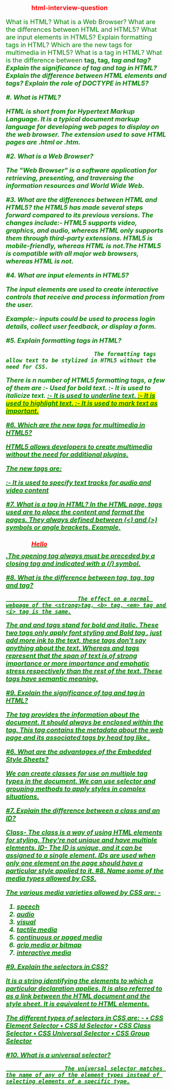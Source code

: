 # html-interview-question


What is HTML?
What is a Web Browser?
What are the differences between HTML and HTML5?
What are input elements in HTML5?
Explain formatting tags in HTML?
Which are the new tags for multimedia in HTML5?
What is a tag in HTML?
What is the difference between <strong>tag, <b> tag, <em> tag and <i> tag?
Explain the significance of  <head>tag and <body> tag in HTML?
Explain the difference between HTML elements and tags?
Explain the role of DOCTYPE in HTML5?



#. What is HTML?

HTML is short from for Hypertext Markup Language. 
It is a typical document markup language for developing web pages to display on the web browser.
The extension used to save HTML pages are .html or .htm.

#2. What is a Web Browser?

The "Web Browser" is a software application for retrieving, presenting, and traversing the information resources and World Wide Web.


#3. What are the differences between HTML and HTML5?
the HTML5 has made several steps forward compared to its previous versions. 
The changes include:-
HTML5 supports video, graphics, and audio, whereas HTML only supports them through third-party extensions.
HTML5 is mobile-friendly, whereas HTML is not.The HTML5 is compatible with all major web browsers, whereas HTML is not.


#4. What are input elements in HTML5?
           
 The input elements are used to create interactive controls that receive and process information from the user. 

Example:- inputs could be used to process login details, collect user feedback, or 
display a form.

#5. Explain formatting tags in HTML?

                               The formatting tags allow text to be stylized in HTML5 without the need for CSS. 
There is n number of HTML5 formatting tags, a few of them are
<b>:- Used for bold text.
<i>:- It is used to italicize text.
<u>:- It is used to underline text.
<mark>:- It is used to highlight text.
<strong>:- It is used to mark text as important.

#6. Which are the new tags for multimedia in HTML5?

HTML5 allows developers to create multimedia without the need for additional plugins.

The new tags are:
<audio>:-Used for embedding audio content
<video>:-Used to embedding video content.
<embed>:- It is used to embed content from an external source.
<source>:- It is used to embed multiple media resources.
<track>:- It is used to specify text tracks for audio and video content

#7. What is a tag in HTML?
 In the HTML page, tags used are to place the content and format the pages. They always defined between (<) and (>) symbols or angle brackets. Example,<h1>Hello</h1>.The opening tag always must be preceded by a closing tag and indicated with a (/) symbol.

#8. What is the difference between <strong>tag, <b> tag, <em> tag and <i> tag?

                          The effect on a normal webpage of the <strong>tag, <b> tag, <em> tag and <i> tag is the same.
The <b> and <i> and tags stand for bold and italic. These two tags only apply font 
styling and Bold tag <b>, just add more ink to the text, these tags don't say 
anything about the text.
Whereas <strong> and <em> tags represent that the span of text is of strong 
importance or more importance and emphatic stress respectively than the rest of 
the text. These tags have semantic meaning.

#9. Explain the significance of  <head>tag and <body> tag in HTML?

The <head></head>tag provides the information about the document. It should 
always be enclosed within the <html></html>tag.
This tag contains the metadata about the web page and its associated tags 
by head tag like <link>, <style>, etc. are not displayed on the web page. Also, there can be only one <head> tag in the entire Html document, and it will always be before the <body> tag.
The <body></body> tag defines the body of the HTML document. It should always 
be enclosed within the  <html></html>tag.
All the contents which need to be displayed on the web page like images, text, 
audio, video, and contents, using elements like the <p>,<heading>,<video>,<div>, etc. 
will always be enclosed by the <body> tag. 
Also, there can be only one body element in an HTML document, and will always 
be after the <head> tag. 

#10. Explain the difference between HTML elements and tags?

HTML Elements:-

Sections of the web page, such as the paragraph, image, or link is an element, and element has a certain way of execution. For example, the link is used to be clicked, and the text boxes can be used for input text.

HTML tags:-

The HTML elements communicate with the browser how to represent the text and 
become HTML tags when enclosed within angle brackets <>.

#11. Explain the role of DOCTYPE in HTML5?

All HTML pages need to have their document type declared in the first line of code.
DOCTYPE instructs the browser on how to interpret the document by indicating 
what type and version of HTML are being used.
For HTML5 documents, the following DOCTYPE declaration is used: 
<!DOCTYPE html>




<!-- new html-->



#What is a Tag in HTML?
In an HTML page, tags used are to place the content and format the pages. They always defined between (<) and (>) symbols. For example, <h1>text</h1>.

An opening tag must be preceded with a closing tag and indicated with a ‘/’ symbol.

A tag instructs the browser to format the HTML. Tags have many uses, such as changing the appearance of text, displaying a graphic, or linking another page.

 

#What is the key difference between HTML Elements and Tags?
This is one of the most asked HTML interview questions.

HTML Elements

The sections of the web page, such as a paragraph, an image, or a link is an element, and an element has a certain way of execution. For example, the link is used to be clicked, and the text boxes can be used to input text.

HTML Tags

HTML elements communicate with the browser how to represent the text and become HTML tags when enclosed within angular brackets <>.

 

#If you want to display some HTML data in a table in tabular format, which HTML tags will you use?
The HTML has a specific tag, i.e., the table tag to display data in tabular form. Below is the list of the HTML tags used to display data in tabular form in HTML:

Tag

Description

<table>

For defining a table.

<caption>

For mentioning a caption to the table.

<tr>

For defining a row in a table.

<td>

For defining a cell in a table.

<th>

For defining a header cell in a table.

<tbody>

For grouping the body’s content in a table.

<col>

For specifying the column properties for each column of the table.

 

#What are Attributes in HTML?
An additional attribute is given to each tag to alter the behavior of the tag. Attributes are defined directly after the tag name, inside the angular brackets. They appear in opening tags and can never appear in closing tags.

For example:

You can define an attribute for the <input> tag, such as a text field, checkbox, radio button, or many more ways.

 

#What is an Anchor tag in HTML?
An anchor tag is used to link two sections, web pages, or website templates in HTML.

Its format is:

<a href=”#” target=”link”></a>

Where ‘href’ is an attribute of the anchor tag used to identify the sections in a document, the ‘link’ is defined in the target attribute, which is to be linked.

You may like for HTML CSS Interview Questions & Answers

Json in js | Get value from json object in javascript
how to get data from json array in php | json in php
What is Encode and Decode JSON Data in PHP | JSON in php
Javascript interview Queand & Ans 2022 Beginners
How to send email from PHP without SMTP server
PHP Basic Interview Questions and Answers in Hindi
difference between echo, print, and print_r in PHP
What are Lists in HTML?
HTML lists are used to group a set of related items in lists. It is defined with an <li> tag.

Some commonly used HTML lists:

Ordered List (HTML tag: <ol>)

Unordered List (HTML tag: <ul>)

Description List (HTML tag: <dl>)

Menu List (HTML tag: <menu>)

Directory List (HTML tag: <dir>)

 

#Define HTML Layout.
An HTML web page is arranged in a specific layout (format). Here are the sections of an HTML webpage to specify the different parts of a webpage:

The primary sections of the layout are:

Header to define a document or a section header.

Main content where the entire web page content is included.

Footer to define a document or a section footer.

There are also sections such as articles and the navigation bar that are the parts of a layout.

 

#What are Forms in HTML?
Forms are used to collect the user information when they are filled, and details are provided to save into the database.

 

What is the Use of Comments in HTML?
Comments are used in an HTML document to make important notes and help developers mention any modification to be incorporated afterward. They are not displayed in the browser when the code is executed. A comment is always written in between the ‘—‘ symbol at the beginning and end of the angular brackets.

Syntax:

<!—‘Comment’ !–>

Five Additional HTML Interview Questions and Answers

 

#What is HTML5?
HTML5 is the improved HTML version released in 2014 by the World Wide Web consortium. Nowadays, every employer wants to put this as one of the HTML interview questions.

It has set forth the following new characteristics to be learned by professionals:

DOCTYPE declaration: To declare the HTML document type to instruct the web browser about the markup language.

Main: The main tag defines the primary section in the document related to the central content of a document with a <main> tag.

Section: It is used to define specific sections in a document such as a chapter, header, footer, or any other section, and is specified with the <section> tag.

Header: The header tag defines the title or heading of a document or its section. It is specified with the <header> tag.

Footer: The footer tag defines the section of a document that contains information such as copyright or author’s information. It is designated with the <footer> tag.

Article: The article tag represents an independent or self-contained part of the content of a document with the tag <article>.

 

#What is Semantic HTML?
Semantic HTML is one style of coding, where the tags convey the meaning of the text. HTML uses semantics to reinforce the semantics or purpose of the content.

For Example:

<b> </b> and <i> </i> tags which are used to bold and italic statements in HTML are replaced with <strong></strong> and <em></em> tags in semantic HTML.

This is because they represent formatting and provide no meaning or structure.

 

#What is an Image Map?
An Image map lets you link different web pages with a single image. It is represented with the <map> tag. Every employer expects the applicant to know about this, and this has been one of the most commonly asked HTML interview questions.

 

Why is the Embed Tag Used in HTML?
An Embed Tag is used for including a Video or Audio in an HTML Document. A source of audio or video file to be displayed on the webpage is defined within an Embed tag as:

<EMBED> Source </EMBED>.

 

#What is a ‘Marquee’ Tag in HTML?
You can put scrolling text with a Marquee tag. With the help of this tag, an image or text can be scrolled up, down, left, or right.

The text which is scrolled is defined within the <marquee>……</marquee> tag.

Also Read: Full Stack Interview Questions





<!-- CSS  -->
#What is CSS?
#How can we integrate CSS on a Webpage?
#Name some CSS frameworks.
#What was the purpose of developing Cascading Style Sheet?
#What is Embedded Style Sheet? 
#What are the advantages of Embedded Style Sheets?
#Explain the difference between a class and an ID?
#Name some of the media types allowed by CSS.
#Explain the selectors in CSS?
#What is a universal selector?

#1. What is CSS?
CSS stands for Cascading Style Sheet.
It is a famous styling language this is used with HTML to layout websites.
#2. How can we integrate CSS on a Webpage?

The three ways to integrate CSS on the webpage are:

Inline method:

        It is used to insert style sheets in an HTML document.

Embedded/Internal method:

        It is used to add completely unique style to one document.

Linked/Imported/External method:

        It is used when you want to make changes on multiple pages.

#3. Name some CSS frameworks.

                        The CSS frameworks are libraries that make webpage styling easy. Some of them are Foundation, Bootstrap, etc.

#4. What was the purpose of developing Cascading Style Sheet?

                        Cascading Style Sheet was developed to define the appearance of websites. It will allow developers to separate the structure and content of a website, which was not
possible before.

#5. What is Embedded Style Sheet? 

                        An Embedded style sheet is a CSS style specification approach used with HTML. We can embed the entire stylesheet in an HTML document by using the STYLE element.

<style>
              body
                    {
                    background-color: linen;
                    }
                h1
                    {
                    color: red;
                    margin-left: 80px;
                    }
       </style>


#6. What are the advantages of the Embedded Style Sheets?

We can create classes for use on multiple tag types in the document.
We can use selector and grouping methods to apply styles in complex situations.

#7. Explain the difference between a class and an ID?

Class-
The class is a way of using HTML elements for styling.
They're not unique and have multiple elements.
ID-
The ID is unique, and it can be assigned to a single element.
IDs are used when only one element on the page should have a particular style applied to it.
#8. Name some of the media types allowed by CSS.

The various media varieties allowed by CSS are: -
1. speech
2. audio
3. visual
4. tactile media
5. continuous or paged media
6. grip media or bitmap
7. interactive media
 

#9. Explain the selectors in CSS?

It is a string identifying the elements to which a particular declaration applies.
It is also referred to as a link between the HTML document and the style sheet. It is
equivalent to HTML elements.

The different types of selectors in CSS are: -
• CSS Element Selector
• CSS Id Selector
• CSS Class Selector
• CSS Universal Selector
• CSS Group Selector
 

#10. What is a universal selector?

                      The universal selector matches the name of any of the element types instead of selecting elements of a specific type.

<style>
* {
color: green; font-size: 20px;
}
</style>
